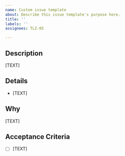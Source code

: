 ```yaml
---
name: Custom issue template
about: Describe this issue template's purpose here.
title: ''
labels: ''
assignees: TLZ-05

---
```


## Description
[TEXT]

## Details
- [TEXT]

## Why
[TEXT]

## Acceptance Criteria
- [ ] [TEXT]
